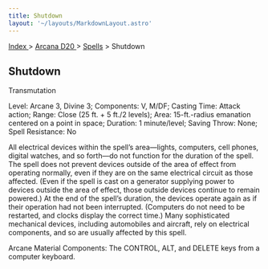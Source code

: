 ```yaml
---
title: Shutdown
layout: '~/layouts/MarkdownLayout.astro'
---
```


[ Index ](/) > [ Arcana D20 ](/arcana.d20.srd) > [Spells](/arcana.d20.srd/spells) > Shutdown

## Shutdown

Transmutation

Level: Arcane 3, Divine 3; Components: V, M/DF; Casting Time: Attack action;
Range: Close (25 ft. + 5 ft./2 levels); Area: 15-ft.-radius emanation centered
on a point in space; Duration: 1 minute/level; Saving Throw: None; Spell
Resistance: No

All electrical devices within the spell’s area—lights, computers, cell phones,
digital watches, and so forth—do not function for the duration of the spell.
The spell does not prevent devices outside of the area of effect from
operating normally, even if they are on the same electrical circuit as those
affected. (Even if the spell is cast on a generator supplying power to devices
outside the area of effect, those outside devices continue to remain powered.)
At the end of the spell’s duration, the devices operate again as if their
operation had not been interrupted. (Computers do not need to be restarted,
and clocks display the correct time.) Many sophisticated mechanical devices,
including automobiles and aircraft, rely on electrical components, and so are
usually affected by this spell.

Arcane Material Components: The CONTROL, ALT, and DELETE keys from a computer
keyboard.

